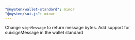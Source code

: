 ```yaml
---
"@mysten/wallet-standard": minor
"@mysten/sui.js": minor
---
```


Change `signMessage` to return message bytes. Add support for sui:signMessage in the wallet standard
